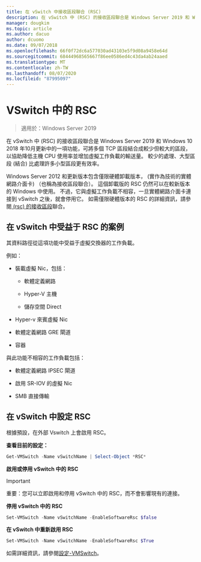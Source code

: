 ```yaml
---
title: 在 vSwitch 中接收區段聯合 (RSC)
description: 在 vSwitch 中 (RSC) 的接收區段聯合是 Windows Server 2019 和 Windows 10 2018 年10月更新中的一項功能，可將多個 TCP 區段結合成較少但較大的區段，以協助降低主機 CPU 使用率並增加虛擬工作負載的輸送量。 較少的處理、大型區段 (結合) 比處理許多小型區段更有效率。
manager: dougkim
ms.topic: article
ms.author: dacuo
author: dcuomo
ms.date: 09/07/2018
ms.openlocfilehash: 66f0f72dc6a577030ad43103e5f9d08a9458e64d
ms.sourcegitcommit: 68444968565667f86ee0586ed4c43da4ab24aaed
ms.translationtype: MT
ms.contentlocale: zh-TW
ms.lasthandoff: 08/07/2020
ms.locfileid: "87995097"
---
```

# <a name="rsc-in-the-vswitch"></a>VSwitch 中的 RSC
>適用於：Windows Server 2019

在 vSwitch 中 (RSC) 的接收區段聯合是 Windows Server 2019 和 Windows 10 2018 年10月更新中的一項功能，可將多個 TCP 區段結合成較少但較大的區段，以協助降低主機 CPU 使用率並增加虛擬工作負載的輸送量。 較少的處理、大型區段 (結合) 比處理許多小型區段更有效率。

Windows Server 2012 和更新版本包含僅限硬體卸載版本， (實作為技術的實體網路介面卡) （也稱為接收區段聯合）。 這個卸載版的 RSC 仍然可以在較新版本的 Windows 中使用。 不過，它與虛擬工作負載不相容，一旦實體網路介面卡連接到 vSwitch 之後，就會停用它。 如需僅限硬體版本的 RSC 的詳細資訊，請參閱[ (rsc) 的接收區段](/previous-versions/windows/it-pro/windows-server-2012-R2-and-2012/hh997024(v=ws.11))聯合。

## <a name="scenarios-that-benefit-from-rsc-in-the-vswitch"></a>在 vSwitch 中受益于 RSC 的案例

其資料路徑從這項功能中受益于虛擬交換器的工作負載。

例如：

-   裝載虛擬 Nic，包括：

    -   軟體定義網路

    -   Hyper-V 主機

    -   儲存空間 Direct

-   Hyper-v 來賓虛擬 Nic

-   軟體定義網路 GRE 閘道

-   容器

與此功能不相容的工作負載包括：

-   軟體定義網路 IPSEC 閘道

-   啟用 SR-IOV 的虛擬 Nic

-   SMB 直接傳輸

## <a name="configure-rsc-in-the-vswitch"></a>在 vSwitch 中設定 RSC


根據預設，在外部 Vswitch 上會啟用 RSC。

**查看目前的設定：**

```PowerShell
Get-VMSwitch -Name vSwitchName | Select-Object *RSC*
```

**啟用或停用 vSwitch 中的 RSC**


>[!IMPORTANT]
>重要：您可以立即啟用和停用 vSwitch 中的 RSC，而不會影響現有的連接。


**停用 vSwitch 中的 RSC**

```PowerShell
Set-VMSwitch -Name vSwitchName -EnableSoftwareRsc $false
```

**在 vSwitch 中重新啟用 RSC**

```PowerShell
Set-VMSwitch -Name vSwitchName -EnableSoftwareRsc $True
```
如需詳細資訊，請參閱[設定-VMSwitch](/powershell/module/hyper-v/set-vmswitch?view=win10-ps)。